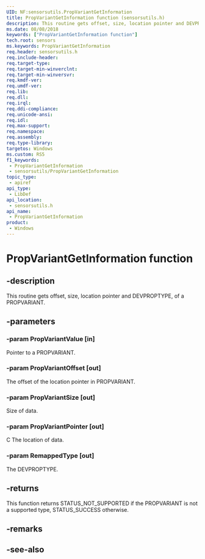 ```yaml
---
UID: NF:sensorsutils.PropVariantGetInformation
title: PropVariantGetInformation function (sensorsutils.h)
description: This routine gets offset, size, location pointer and DEVPROPTYPE, of a PROPVARIANT.
ms.date: 08/08/2018
keywords: ["PropVariantGetInformation function"]
tech.root: sensors
ms.keywords: PropVariantGetInformation
req.header: sensorsutils.h
req.include-header: 
req.target-type: 
req.target-min-winverclnt: 
req.target-min-winversvr: 
req.kmdf-ver: 
req.umdf-ver: 
req.lib: 
req.dll: 
req.irql: 
req.ddi-compliance: 
req.unicode-ansi: 
req.idl: 
req.max-support: 
req.namespace: 
req.assembly: 
req.type-library: 
targetos: Windows
ms.custom: RS5
f1_keywords:
 - PropVariantGetInformation
 - sensorsutils/PropVariantGetInformation
topic_type:
 - apiref
api_type:
 - LibDef
api_location:
 - sensorsutils.h
api_name:
 - PropVariantGetInformation
product:
 - Windows
---
```


# PropVariantGetInformation function


## -description

This routine gets offset, size, location pointer and DEVPROPTYPE, of a PROPVARIANT.

## -parameters

### -param PropVariantValue [in]

Pointer to a PROPVARIANT.

### -param PropVariantOffset [out]

The offset of the location pointer in PROPVARIANT.

### -param PropVariantSize [out]

Size of data.

### -param PropVariantPointer [out]

C
The location of data.

### -param RemappedType [out]

The DEVPROPTYPE.

## -returns

This function returns STATUS_NOT_SUPPORTED if the PROPVARIANT is not a supported type, STATUS_SUCCESS otherwise.

## -remarks

## -see-also

